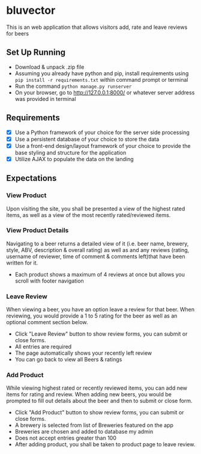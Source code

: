 # bluvector

This is an web application that allows visitors add, rate and leave reviews for beers
## Set Up Running
- Download & unpack .zip file
- Assuming you already have python and pip, install requirements using `​ pip install -r requirements.txt` within command prompt or terminal
- Run the command `python manage.py runserver`
- On your browser, go to http://127.0.0.1:8000/ or whatever server address was provided in terminal

## Requirements
- [x] Use a Python framework of your choice for the server side processing
- [x] Use a persistent database of your choice to store the data
- [x] Use a front-end design/layout framework of your choice to provide the base styling and
structure for the application
- [x] Utilize AJAX to populate the data on the landing

## Expectations
### View Product 
 Upon visiting the site, you shall be presented a view of the highest rated items, as well as a view of the most recently rated/reviewed items. 
### View Product Details     
Navigating to a beer returns a detailed view of it (i.e. beer name, brewery, style, ABV, description & overall rating) as well as and any reviews (rating, username of reviewer, time of comment & comments left)that have been written for it.
- Each product shows a maximum of 4 reviews at once but allows you scroll with footer navigation
    
 ### Leave Review
 When viewing a beer, you have an option leave a review for that beer. When reviewing, you would provide a 1 to 5 rating for the beer as well as an optional comment section below.
 - Click "Leave Review" button to show review forms, you can submit or close forms.
 - All entries are required
 - The page automatically shows your recently left review
 - You can go back to view all Beers & ratings

### Add Product
While viewing highest rated or recently reviewed items, you can add new items for rating and review. When adding new beers, you would be prompted to fill out details about the beer and then to submit or close form.
- Click "Add Product" button to show review forms, you can submit or close forms.
- A brewery is selected from list of Breweries featured on the app
- Breweries are chosen and added to database my admin
- Does not accept entries greater than 100
- After adding product, you shall be taken to product page to leave review.

